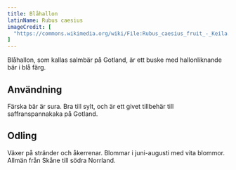 ```yaml
---
title: Blåhallon
latinName: Rubus caesius
imageCredit: [
  "https://commons.wikimedia.org/wiki/File:Rubus_caesius_fruit_-_Keila.jpg"
]
---
```


Blåhallon, som kallas salmbär på Gotland, är ett buske med hallonliknande bär i blå färg.

## Användning

Färska bär är sura. Bra till sylt, och är ett givet tillbehär till saffranspannakaka på Gotland.

## Odling

Växer på stränder och åkerrenar. Blommar i juni-augusti med vita blommor. Allmän från Skåne till södra Norrland.

